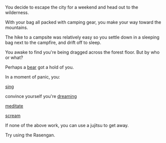 You decide to escape the city for a
weekend and head out to the wilderness.

With your bag all packed with camping
gear, you make your way toward the mountains.

The hike to a campsite was relatively
easy so you settle down in a sleeping bag
next to the campfire, and drift off to sleep.

You awake to find you're being dragged across
the forest floor. But by who or what?

Perhaps a [bear](../bear/bear.md) got a hold of you.

In a moment of panic, you:

[sing](../sing/sing.md)

convince yourself you're [dreaming](../dream/dream.md)

[meditate](../meditate/meditate.md)

[scream](../scream/scream.md)

If none of the above work, you can use a jujitsu to get away.

Try using the Rasengan.
